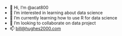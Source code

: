- 👋 Hi, I’m @acat800
- 👀 I’m interested in learning about data science
- 🌱 I’m currently learning how to use R for data science
- 💞️ I’m looking to collaborate on data project
- 📫 bill@hughes2000.com

<!---
acat800/acat800 is a ✨ special ✨ repository because its `README.md` (this file) appears on your GitHub profile.
You can click the Preview link to take a look at your changes.
--->
